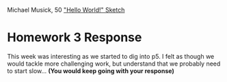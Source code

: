 Michael Musick, 50
["Hello World!" Sketch](https://michaelmusick.github.io/120-work/hw-3/)

# Homework 3 Response

This week was interesting as we started to dig into p5. I felt as though we would tackle more challenging work, but understand that we probably need to start slow... **(You would keep going with your response)**
